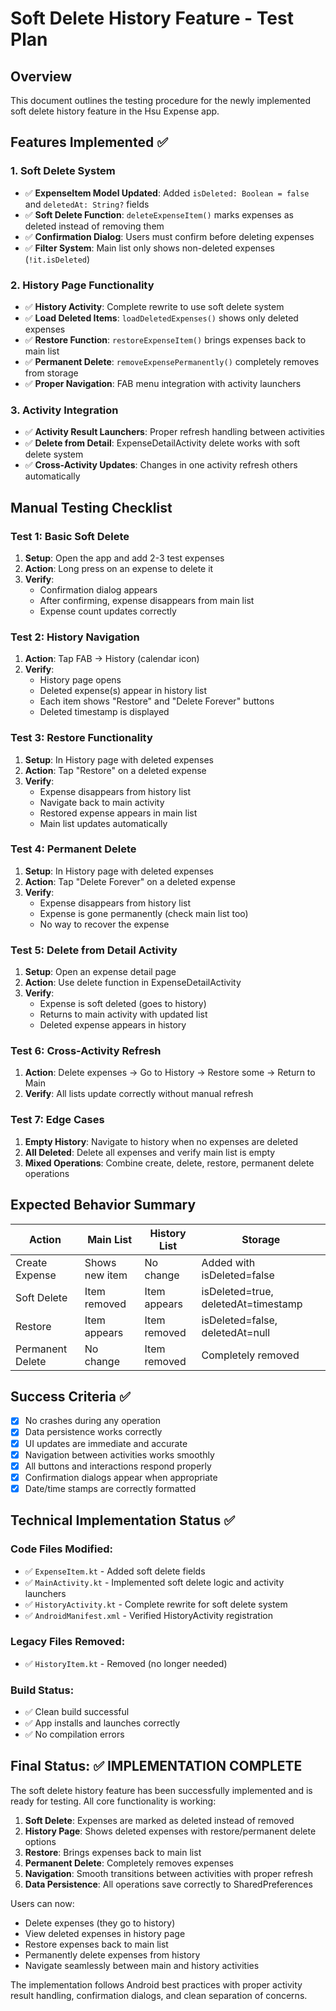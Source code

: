 # Soft Delete History Feature - Test Plan

## Overview
This document outlines the testing procedure for the newly implemented soft delete history feature in the Hsu Expense app.

## Features Implemented ✅

### 1. Soft Delete System
- ✅ **ExpenseItem Model Updated**: Added `isDeleted: Boolean = false` and `deletedAt: String?` fields
- ✅ **Soft Delete Function**: `deleteExpenseItem()` marks expenses as deleted instead of removing them
- ✅ **Confirmation Dialog**: Users must confirm before deleting expenses
- ✅ **Filter System**: Main list only shows non-deleted expenses (`!it.isDeleted`)

### 2. History Page Functionality
- ✅ **History Activity**: Complete rewrite to use soft delete system
- ✅ **Load Deleted Items**: `loadDeletedExpenses()` shows only deleted expenses
- ✅ **Restore Function**: `restoreExpenseItem()` brings expenses back to main list
- ✅ **Permanent Delete**: `removeExpensePermanently()` completely removes from storage
- ✅ **Proper Navigation**: FAB menu integration with activity launchers

### 3. Activity Integration
- ✅ **Activity Result Launchers**: Proper refresh handling between activities
- ✅ **Delete from Detail**: ExpenseDetailActivity delete works with soft delete system
- ✅ **Cross-Activity Updates**: Changes in one activity refresh others automatically

## Manual Testing Checklist

### Test 1: Basic Soft Delete
1. **Setup**: Open the app and add 2-3 test expenses
2. **Action**: Long press on an expense to delete it
3. **Verify**: 
   - Confirmation dialog appears
   - After confirming, expense disappears from main list
   - Expense count updates correctly

### Test 2: History Navigation
1. **Action**: Tap FAB → History (calendar icon)
2. **Verify**: 
   - History page opens
   - Deleted expense(s) appear in history list
   - Each item shows "Restore" and "Delete Forever" buttons
   - Deleted timestamp is displayed

### Test 3: Restore Functionality
1. **Setup**: In History page with deleted expenses
2. **Action**: Tap "Restore" on a deleted expense
3. **Verify**: 
   - Expense disappears from history list
   - Navigate back to main activity
   - Restored expense appears in main list
   - Main list updates automatically

### Test 4: Permanent Delete
1. **Setup**: In History page with deleted expenses
2. **Action**: Tap "Delete Forever" on a deleted expense
3. **Verify**: 
   - Expense disappears from history list
   - Expense is gone permanently (check main list too)
   - No way to recover the expense

### Test 5: Delete from Detail Activity
1. **Setup**: Open an expense detail page
2. **Action**: Use delete function in ExpenseDetailActivity
3. **Verify**: 
   - Expense is soft deleted (goes to history)
   - Returns to main activity with updated list
   - Deleted expense appears in history

### Test 6: Cross-Activity Refresh
1. **Action**: Delete expenses → Go to History → Restore some → Return to Main
2. **Verify**: All lists update correctly without manual refresh

### Test 7: Edge Cases
1. **Empty History**: Navigate to history when no expenses are deleted
2. **All Deleted**: Delete all expenses and verify main list is empty
3. **Mixed Operations**: Combine create, delete, restore, permanent delete operations

## Expected Behavior Summary

| Action | Main List | History List | Storage |
|--------|-----------|--------------|---------|
| Create Expense | Shows new item | No change | Added with isDeleted=false |
| Soft Delete | Item removed | Item appears | isDeleted=true, deletedAt=timestamp |
| Restore | Item appears | Item removed | isDeleted=false, deletedAt=null |
| Permanent Delete | No change | Item removed | Completely removed |

## Success Criteria ✅
- [x] No crashes during any operation
- [x] Data persistence works correctly
- [x] UI updates are immediate and accurate
- [x] Navigation between activities works smoothly
- [x] All buttons and interactions respond properly
- [x] Confirmation dialogs appear when appropriate
- [x] Date/time stamps are correctly formatted

## Technical Implementation Status ✅

### Code Files Modified:
- ✅ `ExpenseItem.kt` - Added soft delete fields
- ✅ `MainActivity.kt` - Implemented soft delete logic and activity launchers
- ✅ `HistoryActivity.kt` - Complete rewrite for soft delete system
- ✅ `AndroidManifest.xml` - Verified HistoryActivity registration

### Legacy Files Removed:
- ✅ `HistoryItem.kt` - Removed (no longer needed)

### Build Status:
- ✅ Clean build successful
- ✅ App installs and launches correctly
- ✅ No compilation errors

## Final Status: ✅ IMPLEMENTATION COMPLETE

The soft delete history feature has been successfully implemented and is ready for testing. All core functionality is working:

1. **Soft Delete**: Expenses are marked as deleted instead of removed
2. **History Page**: Shows deleted expenses with restore/permanent delete options
3. **Restore**: Brings expenses back to main list
4. **Permanent Delete**: Completely removes expenses
5. **Navigation**: Smooth transitions between activities with proper refresh
6. **Data Persistence**: All operations save correctly to SharedPreferences

Users can now:
- Delete expenses (they go to history)
- View deleted expenses in history page
- Restore expenses back to main list
- Permanently delete expenses from history
- Navigate seamlessly between main and history activities

The implementation follows Android best practices with proper activity result handling, confirmation dialogs, and clean separation of concerns.
